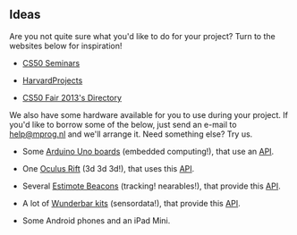 ## Ideas

Are you not quite sure what you'd like to do for your project? Turn to the websites below for inspiration!

- [CS50 Seminars](https://cs50.harvard.edu/seminars)

- [HarvardProjects](https://projects.cs50.net/)

- [CS50 Fair 2013's Directory](http://fair.cs50.net/2013/fall/?kiosk)

We also have some hardware available for you to use during your project. If you'd like to borrow some of the below, just send an e-mail to <help@mprog.nl> and we'll arrange it. Need something else? Try us.

- Some [Arduino Uno boards](http://arduino.cc/en/Main/arduinoBoardUno) (embedded computing!), that use an [API](http://arduino.cc/en/Reference/HomePage).

- One [Oculus Rift](http://nl.wikipedia.org/wiki/Oculus_Rift) (3d 3d 3d!), that uses this [API](https://developer.oculus.com/).

- Several [Estimote Beacons](http://estimote.com/) (tracking! nearables!), that provide this [API](http://estimote.com/api/).

- A lot of [Wunderbar kits](https://relayr.io/wunderbar) (sensordata!), that provide this [API](https://developer.relayr.io/documents/relayr%20API/Introduction).

- Some Android phones and an iPad Mini.
